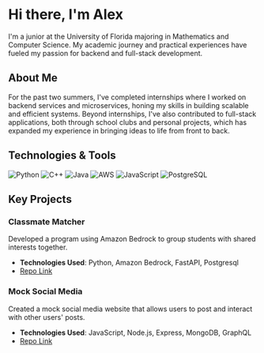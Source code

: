 # Hi there, I'm Alex 

I'm a junior at the University of Florida majoring in Mathematics and Computer Science. My academic journey and practical experiences have fueled my passion for backend and full-stack development.

## About Me
For the past two summers, I've completed internships where I worked on backend services and microservices, honing my skills in building scalable and efficient systems. Beyond internships, I've also contributed to full-stack applications, both through school clubs and personal projects, which has expanded my experience in bringing ideas to life from front to back.

## Technologies & Tools
![Python](https://img.shields.io/badge/-Python-blue?logo=python&logoColor=white)
![C++](https://img.shields.io/badge/-C++-green?logo=c++&logoColor=white)
![Java](https://img.shields.io/badge/-Java-red?logo=java&logoColor=white)
![AWS](https://img.shields.io/badge/-AWS-FF9900?logo=amazon-aws&logoColor=white)
![JavaScript](https://img.shields.io/badge/-JavaScript-yellow?logo=javascript&logoColor=black)
![PostgreSQL](https://img.shields.io/badge/-PostgreSQL-blue?logo=postgresql&logoColor=white)

## Key Projects
### Classmate Matcher
Developed a program using Amazon Bedrock to group students with shared interests together.
- **Technologies Used**: Python, Amazon Bedrock, FastAPI, Postgresql
- [Repo Link](https://github.com/alexruah/classmate_matcher)

### Mock Social Media
Created a mock social media website that allows users to post and interact with other users' posts.
- **Technologies Used**: JavaScript, Node.js, Express, MongoDB, GraphQL
- [Repo Link](https://github.com/alexruah/Mock-Social-Media)
